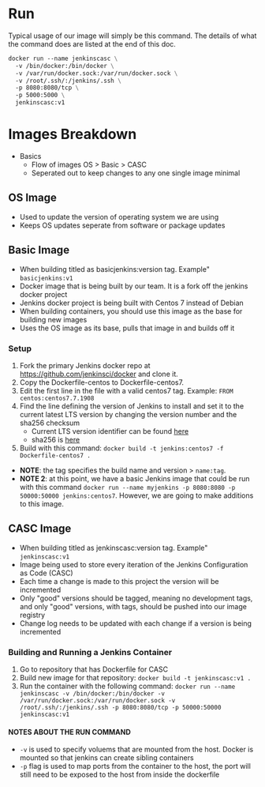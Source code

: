 # Run

Typical usage of our image will simply be this command. The details of what the command does are listed at the end of this doc.

```dockerfile
docker run --name jenkinscasc \
  -v /bin/docker:/bin/docker \
  -v /var/run/docker.sock:/var/run/docker.sock \
  -v /root/.ssh/:/jenkins/.ssh \
  -p 8080:8080/tcp \
  -p 5000:5000 \
  jenkinscasc:v1
```

# Images Breakdown

- Basics
  - Flow of images OS > Basic > CASC
  - Seperated out to keep changes to any one single image minimal

## OS Image

- Used to update the version of operating system we are using
- Keeps OS updates seperate from software or package updates

## Basic Image

- When building titled as basicjenkins:version tag. Example" `basicjenkins:v1`
- Docker image that is being built by our team. It is a fork off the jenkins docker project
- Jenkins docker project is being built with Centos 7 instead of Debian
- When building containers, you should use this image as the base for building new images
- Uses the OS image as its base, pulls that image in and builds off it

### Setup

1. Fork the primary Jenkins docker repo at https://github.com/jenkinsci/docker and clone it.
2. Copy the Dockerfile-centos to Dockerfile-centos7.
3. Edit the first line in the file with a valid centos7 tag. Example: `FROM centos:centos7.7.1908`
4. Find the line defining the version of Jenkins to install and set it to the current latest LTS version by changing the version number and the sha256 checksum
    - Current LTS version identifier can be found [here](https://jenkins.io/download/)
    - sha256 is [here](https://updates.jenkins-ci.org/download/war/)
5. Build with this command: `docker build -t jenkins:centos7 -f Dockerfile-centos7 .`

- **NOTE**: the tag specifies the build name and version > `name:tag`.
- **NOTE 2**: at this point, we have a basic Jenkins image that could be run with this command `docker run --name myjenkins -p 8080:8080 -p 50000:50000 jenkins:centos7`. However, we are going to make additions to this image.

## CASC Image

- When building titled as jenkinscasc:version tag. Example" `jenkinscasc:v1`
- Image being used to store every iteration of the Jenkins Configuration as Code (CASC)
- Each time a change is made to this project the version will be incremented
- Only "good" versions should be tagged, meaning no development tags, and only "good" versions, with tags, should be pushed into our image registry
- Change log needs to be updated with each change if a version is being incremented

### Building and Running a Jenkins Container

1. Go to repository that has Dockerfile for CASC
2. Build new image for that repository: `docker build -t jenkinscasc:v1 .`
3. Run the container with the following command: `docker run --name jenkinscasc -v /bin/docker:/bin/docker -v /var/run/docker.sock:/var/run/docker.sock -v /root/.ssh/:/jenkins/.ssh -p 8080:8080/tcp -p 50000:50000 jenkinscasc:v1`

#### NOTES ABOUT THE RUN COMMAND

- `-v` is used to specify voluems that are mounted from the host. Docker is mounted so that jenkins can create sibling containers
- `-p` flag is used to map ports from the container to the host, the port will still need to be exposed to the host from inside the dockerfile
